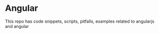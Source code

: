 # Angular
This repo has code snippets, scripts, pitfalls, examples related to angularjs and angular
